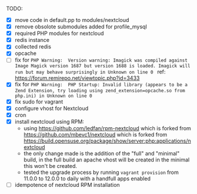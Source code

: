 
TODO:
 - [x] move code in default.pp to modules/nextcloud
 - [x] remove obsolote submodules added for profile_mysql
 - [x] required PHP modules for nextcloud
 - [x] redis instance
 - [x] collected redis
 - [x] opcache
 - [ ] fix for `PHP Warning:  Version warning: Imagick was compiled against Image Magick version 1687 but version 1688 is loaded. Imagick will run but may behave surprisingly in Unknown on line 0
` ref: https://forum.remirepo.net/viewtopic.php?id=3433
 - [x] fix for `PHP Warning:  PHP Startup: Invalid library (appears to be a Zend Extension, try loading using zend_extension=opcache.so from php.ini) in Unknown on line 0`
 - [x] fix sudo for vagrant
 - [x] configure vhost for Nextcloud
 - [x] cron
 - [x] install nextcloud using RPM:
   - using https://github.com/ledfan/rpm-nextcloud which is forked from https://github.com/mbevc1/nextcloud which is forked from https://build.opensuse.org/package/show/server:php:applications/nextcloud
   - the only change made is the addition of the "full" and "minimal" build, in the full build an apache vhost will be created in the minimal this won't be created.
   - tested the upgrade process by running `vagrant provision` from 11.0.0 to 12.0.0 to daily with a handfull apps enabled
 - [ ] idempotence of nextcloud RPM installation
